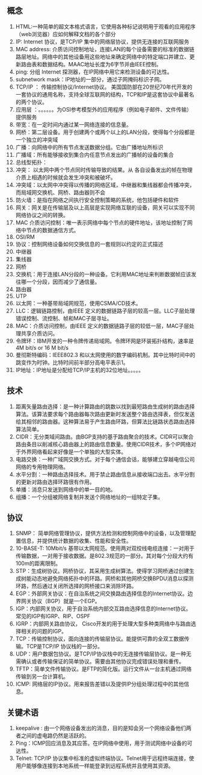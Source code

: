 ## 概念

1. HTML:一种简单的超文本格式语言，它使用各种标记说明用于观看的应用程序（web浏览器）应如何解释文档的各个部分
2. IP: Internet 协议，是TCP/IP 集中的网络层协议，提供无连接的互联网服务
3. MAC address: 介质访问控制地址，连接LAN的每个设备需要的标准的数据链路层地址。网络中的其他设备用这些地址来确定网络中的特定端口并建立、更新路由表和数据结构。MAAC地址长度为6字节并由IEEE控制。
4. ping: 分组 Internet 探测器，在IP网络中用它来检测设备的可达性。
5. subnetwork mask：IP地址的一部分，通过子网掩码标识子网。
6. TCP/IP ： 传输控制协议/Internet协议。 美国国防部在20世纪70年代开发的一套协议的通用名称，支持全球互联网的结构，TCP和IP是这套协议中最著名的两个协议。
7. 应用层 ：。。。。。。为OSI参考模型外的应用程序（例如电子邮件、文件传输）提供服务
8. 带宽：在一定时间内通过某一网络连接的信息量。
9. 网桥：第二层设备。用于创建两个或两个以上的LAN分段，使得每个分段都是一个独立的冲突域
10. 广播：向网络中的所有节点发送数据分组。它由广播地址所标识
11. 广播域：所有能够接收到集合内任意节点发出的广播帧的设备的集合
12. 总线型拓扑：
13. 冲突： 以太网中两个节点同时传输导致的结果。从 各自设备发出的帧在物理介质上相遇的时候就会发生冲突和被破坏。
14. 冲突域：以太网中冲突得以传播的网络区域，中继器和集线器都会传播冲突，而局域网交换机、网桥、路由器则不会
15. 防火墙：是指在网络之间执行安全控制策略的系统，他包括硬件和软件
16. 网关：网关是在传输层及以上高层是实现网络互联的设备，网关可以实现不同网络协议之间的转换。
17. MAC 介质访问控制：唯一表示网络中每个节点的硬件地址，该地址控制了网络中节点的数据通信方式。
18. OSI/RM
19. 协议：控制网络设备如何交换信息的一套规则以约定的正式描述
20. 中继器
21. 集线器
22. 网桥
23. 交换机：用于连接LAN分段的一种设备。它利用MAC地址来判断数据帧应该发往哪一个分段，因而减少了通信量。
24. 路由器
25. UTP
26. 以太网：一种基带局域网规范，使用CSMA/CD技术。
27. LLC：逻辑链路控制，由IEEE 定义的数据链路子层的较高一层。LLC子层处理错误控制、流控制、帧和MAC子层寻址。
28. MAC：介质访问控制，由IEEE 定义的数据链路子层的较低一层，MAC子层处理共享介质访问。
29. 令牌环：IBM开发的一种令牌传递局域网。令牌环网是环装拓扑结构，速率是 4M bit/s or 16 M bit/s
30. 曼彻斯特编码：IEEE802.3 和以太网使用的数字编码机制。其中比特时间中的跳变作为时钟。比特时间前半部分高电平表示1。
31. IP地址：IP地址是分配给TCP/IP主机的32位地址。。。。。

## 技术

1. 距离矢量路由选择：是一种计算路由的跳数以找到最短路由生成树的路由选择算法。该算法要求每个路由器每次路由更新时发送整个路由选择表，但仅发送给其相邻的路由器。这种算法易于产生路由环路，但算法比链路状态路由选择算法简单。
2. CIDR：无分类域间路由。由BGP支持的基于路由聚合的技术。CIDR可以聚合路由条目以削减核心路由器上的路由信息数量。使用CIDR技术，多个IP网络对于外界网络看起来好像是一个单独的大型实体。
3. 电路交换：一种广域网交换方式。对于每个通信会话，能够建立穿越电信公司网络的专用物理网络。
4. 水平分割：一种路由选择技术。用于禁止路由信息从接收端口出去。水平分割的更新对路由选择环路很有作用。
5. 单播：消息只发送到网络中的单一目的地。
6. 组播：一个分组被网络复制并发送个网络地址的一组特定子集。

## 协议

1. SNMP： 简单网络管理协议，提供方法检测和控制网络中的设备，以及管理配置信息，并提供统计数据的收集、性能和安全性。
2. 10-BASE-T: 10Mbit/s 基带以太网规范。使用两对双绞线电缆连接：一对用于传输数据，一对用于接收数据。是802.3规范的一部分。其对每个分段大约有100m的距离限制。
3. STP：生成树协议。网桥协议，其采用生成树算法。使得学习网桥通过创建生成树能动态地避免网络拓扑中的环路。网桥和其他网桥交换BPDU消息以探测环路，然后通过关闭所选择的网桥接口来消除环路。
4. EGP：外部网关协议：在自治系统之间交换路由选择信息的Internet协议。边界网关协议（BGP）就是一个EGP。
5. IGP：内部网关协议，用于自治系统内部交互路由选择信息的Internet协议。常见的IGP有IGRP、RIP、OSPF
6. IGRP：内部网关路由协议， Cisco开发的用于处理大型多种类网络中与路由选择相关的问题的IGP。
7. TCP：传输控制协议，面向连接的传输层协议。能提供可靠的全双工数据传输。TCP是TCP/IP 协议栈的一部分。
8. UDP：用户数据包协议。是TCP/IP协议栈中的无连接传输层协议。是一种无需确认或者传输保证的简单协议。需要由其他协议完成错误处理和重传。
9. TFTP：简单文件传输协议。是FTP的简化版。运行文件从一台主机通过网络传输到另一台计算机。
10. ICMP: 网络层的IP协议。用来报告差错以及提供IP分组处理过程中的其他信息。



## 关键术语

1. keepalive : 由一个网络设备发出的消息，目的是知会另一个网络设备他们两者之间的虚电路仍然是活跃的。
2. Ping：ICMP回应消息及其应答。在IP网络中使用，用于测试网络中设备的可达性。
3. Telnet: TCP/IP 协议集中标准的虚拟终端协议。Telnet用于远程终端连接，使用户能够像连接到本地系统一样能登录到远程系统并且使用其资源。